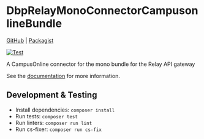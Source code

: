 # DbpRelayMonoConnectorCampusonlineBundle

[GitHub](https://github.com/digital-blueprint/relay-mono-connector-campusonline-bundle) |
[Packagist](https://packagist.org/packages/dbp/relay-mono-connector-campusonline-bundle)

[![Test](https://github.com/digital-blueprint/relay-mono-connector-campusonline-bundle/actions/workflows/test.yml/badge.svg)](https://github.com/digital-blueprint/relay-mono-connector-campusonline-bundle/actions/workflows/test.yml)

A CampusOnline connector for the mono bundle for the Relay API gateway

See the [documentation](./docs) for more information.

## Development & Testing

* Install dependencies: `composer install`
* Run tests: `composer test`
* Run linters: `composer run lint`
* Run cs-fixer: `composer run cs-fix`
